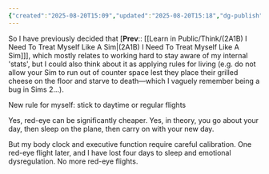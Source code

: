 ```yaml
---
{"created":"2025-08-20T15:09","updated":"2025-08-20T15:18","dg-publish":true,"dg-path":"Think/(2A1B5) Prefer daytime flights and avoid red-eye.md","permalink":"/think/2-a1-b5-prefer-daytime-flights-and-avoid-red-eye/","dgPassFrontmatter":true,"noteIcon":"1"}
---
```


So I have previously decided that [**Prev**:: [[Learn in Public/Think/(2A1B) I Need To Treat Myself Like A Sim\|(2A1B) I Need To Treat Myself Like A Sim]]], which mostly relates to working hard to stay aware of my internal 'stats', but I could also think about it as applying rules for living (e.g. do not allow your Sim to run out of counter space lest they place their grilled cheese on the floor and starve to death—which I vaguely remember being a bug in Sims 2...). 

New rule for myself: stick to daytime or regular flights

Yes, red-eye can be significantly cheaper. Yes, in theory, you go about your day, then sleep on the plane, then carry on with your new day.  

But my body clock and executive function require careful calibration. One red-eye flight later, and I have lost four days to sleep and emotional dysregulation. No more red-eye flights. 